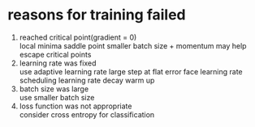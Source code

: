 <h1>reasons for training failed</h1>
<ol>
<li>reached critical point(gradient = 0)</li>
        local minima
        saddle point
        smaller batch size + momentum may help escape critical points
        
<li>learning rate was fixed</li>
        use adaptive learning rate
            large step at flat error face
        learning rate scheduling 
            learning rate decay
            warm up
            
<li>batch size was large</li>
        use smaller batch size
        
<li>loss function was not appropriate</li>
        consider cross entropy for classification
<ol>
